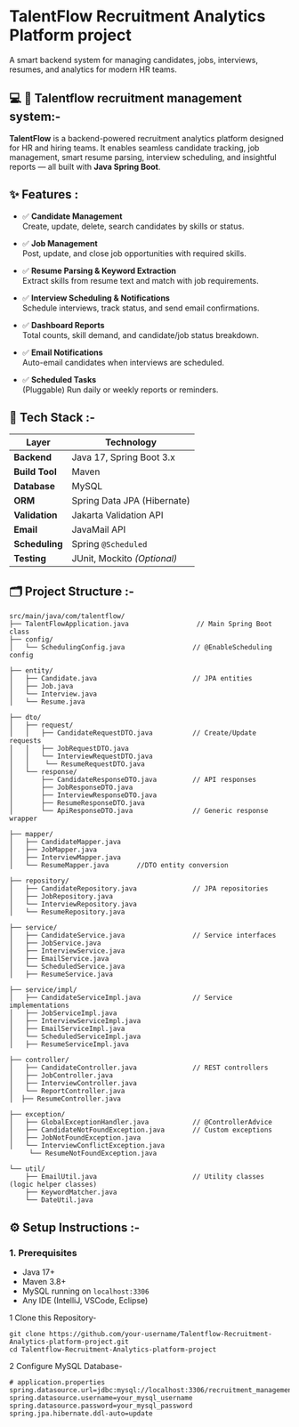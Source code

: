 # TalentFlow Recruitment Analytics Platform project 
A smart backend system for managing candidates, jobs, interviews, resumes, and analytics for modern HR teams.

## 💻 💼 Talentflow recruitment management system:-
**TalentFlow** is a backend-powered recruitment analytics platform designed for HR and hiring teams. It enables seamless candidate tracking, job management, smart resume parsing, interview scheduling, and insightful reports — all built with **Java Spring Boot**.

## ✨ Features :
- ✅ **Candidate Management**  
  Create, update, delete, search candidates by skills or status.

- ✅ **Job Management**  
  Post, update, and close job opportunities with required skills.

- ✅ **Resume Parsing & Keyword Extraction**  
  Extract skills from resume text and match with job requirements.

- ✅ **Interview Scheduling & Notifications**  
  Schedule interviews, track status, and send email confirmations.

- ✅ **Dashboard Reports**  
  Total counts, skill demand, and candidate/job status breakdown.

- ✅ **Email Notifications**  
  Auto-email candidates when interviews are scheduled.

- ✅ **Scheduled Tasks**  
  (Pluggable) Run daily or weekly reports or reminders.

## 🧰 Tech Stack :-

| Layer           | Technology                      |
|----------------|----------------------------------|
| **Backend**     | Java 17, Spring Boot 3.x         |
| **Build Tool**  | Maven                            |
| **Database**    | MySQL                            |
| **ORM**         | Spring Data JPA (Hibernate)      |
| **Validation**  | Jakarta Validation API           |
| **Email**       | JavaMail API                     |
| **Scheduling**  | Spring `@Scheduled`              |
| **Testing**     | JUnit, Mockito *(Optional)*      |

## 🗂️ Project Structure :-
    src/main/java/com/talentflow/
    ├── TalentFlowApplication.java                 // Main Spring Boot class   
    ├── config/
    │   └── SchedulingConfig.java                 // @EnableScheduling config 
    
    ├── entity/
    │   ├── Candidate.java                        // JPA entities
    │   ├── Job.java
    │   └── Interview.java
    │   └── Resume.java  
    
    ├── dto/
    │   ├── request/
    │   │   ├── CandidateRequestDTO.java          // Create/Update requests
    │   │   ├── JobRequestDTO.java
    │   │   └── InterviewRequestDTO.java
    │   │    └── ResumeRequestDTO.java
    │   └── response/
    │       ├── CandidateResponseDTO.java         // API responses
    │       ├── JobResponseDTO.java
    │       ├── InterviewResponseDTO.java
    │       ├── ResumeResponseDTO.java    
    │       └── ApiResponseDTO.java               // Generic response wrapper 
    
    ├── mapper/
    │   ├── CandidateMapper.java
    │   ├── JobMapper.java
    │   ├── InterviewMapper.java
    │   └── ResumeMapper.java		//DTO entity conversion  
    
    ├── repository/
    │   ├── CandidateRepository.java              // JPA repositories
    │   ├── JobRepository.java
    │   └── InterviewRepository.java
    │   └── ResumeRepository.java
    
    ├── service/
    │   ├── CandidateService.java                 // Service interfaces
    │   ├── JobService.java
    │   ├── InterviewService.java
    │   ├── EmailService.java
    │   └── ScheduledService.java
    │   ├── ResumeService.java  
    
    ├── service/impl/
    │   ├── CandidateServiceImpl.java             // Service implementations
    │   ├── JobServiceImpl.java
    │   ├── InterviewServiceImpl.java
    │   ├── EmailServiceImpl.java
    │   └── ScheduledServiceImpl.java
    │   ├── ResumeServiceImpl.java    
    
    ├── controller/
    │   ├── CandidateController.java              // REST controllers
    │   ├── JobController.java
    │   ├── InterviewController.java
    │   └── ReportController.java
    │  ├── ResumeController.java  
    
    ├── exception/
    │   ├── GlobalExceptionHandler.java           // @ControllerAdvice
    │   ├── CandidateNotFoundException.java       // Custom exceptions
    │   ├── JobNotFoundException.java
    │   └── InterviewConflictException.java
         └── ResumeNotFoundException.java
    
    └── util/
        ├── EmailUtil.java                        // Utility classes (logic helper classes)
        ├── KeywordMatcher.java
        └── DateUtil.java

## ⚙️ Setup Instructions :-

### 1. Prerequisites

- Java 17+
- Maven 3.8+
- MySQL running on `localhost:3306`
- Any IDE (IntelliJ, VSCode, Eclipse)

1️ Clone this Repository-
  
    git clone https://github.com/your-username/Talentflow-Recruitment-Analytics-platform-project.git
    cd Talentflow-Recruitment-Analytics-platform-project

2️ Configure MySQL Database-

    # application.properties
    spring.datasource.url=jdbc:mysql://localhost:3306/recruitment_management
    spring.datasource.username=your_mysql_username
    spring.datasource.password=your_mysql_password
    spring.jpa.hibernate.ddl-auto=update
